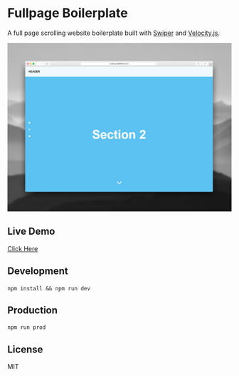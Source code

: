 # Fullpage Boilerplate

A full page scrolling website boilerplate built with [Swiper](https://swiperjs.com/) and [Velocity.js](http://velocityjs.org/).

![Screenshot](https://raw.githubusercontent.com/panteng/fullpage-boilerplate/master/screenshot.jpg)

## Live Demo

[Click Here](https://fullpage-boilerplate.netlify.com)

## Development

    npm install && npm run dev

## Production

    npm run prod

## License

MIT
